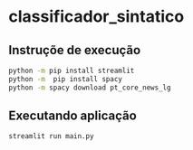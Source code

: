 # classificador_sintatico

## Instruçõe de execução
```bash
python -m pip install streamlit
python -m  pip install spacy
python -m spacy download pt_core_news_lg
```

## Executando aplicação

```bash
streamlit run main.py
```